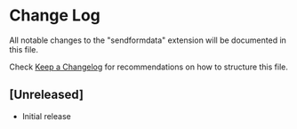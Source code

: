 # Change Log

All notable changes to the "sendformdata" extension will be documented in this file.

Check [Keep a Changelog](http://keepachangelog.com/) for recommendations on how to structure this file.

## [Unreleased]

- Initial release